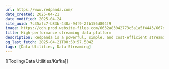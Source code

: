 ```yaml
---
url: https://www.redpanda.com/
date_created: 2025-04-21
date_modified: 2025-04-24
site_uuid: 7c35afc7-b83b-440a-94f9-2fb156d804f9
image: https://cdn.prod.website-files.com/6632a83042773c5a1a5f4443/667df72570a3405cfe049d9a_social-card.webp
title: High-performance streaming data platform
description: Redpanda is a powerful, simple, and cost-efficient streaming data platform that is compatible with Kafka® APIs while eliminating Kafka complexity.
og_last_fetch: 2025-04-21T00:50:57.504Z
tags: [Data-Utilities, Data-Streaming]
---
```


[[Tooling/Data Utilities/Kafka]]

